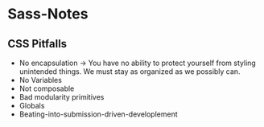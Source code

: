 # Sass-Notes

CSS Pitfalls
---
- No encapsulation -> You have no ability to protect yourself from styling unintended things. We must stay as organized as we possibly can.
- No Variables
- Not composable
- Bad modularity primitives
- Globals
- Beating-into-submission-driven-developlement

